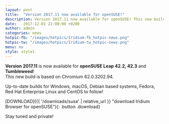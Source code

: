 ```yaml
---
layout: post
title:  "Version 2017.11 now available for openSUSE!"
description: Version 2017.11 now available for openSUSE! This new build is based on Chromium 62.0.3202.94.
date:   2017-12-01 22:00:00 +0200
author:	admin
categories: news
hotpic-fb: "/images/hotpics/Iridium-fb_hotpic-news.png"
hotpic-tw: "/images/hotpics/Iridium-tw_hotpic-news.png"
menu: no
style: style1
---
```


**Version 2017.11** is now available for **openSUSE Leap 42.2, 42.3** and **Tumbleweed**!    
This new build is based on Chromium 62.0.3202.94.     
     
Up-to-date builds for Windows, macOS, Debian based systems, Fedora, Red Hat Enterprise Linux and CentOS to follow!     
<!--break-->       

[DOWNLOAD]({{ '/downloads/suse' | relative_url }} "download Iridium Browser for openSUSE"){: .button .download}     
      
Stay tuned and private!   
